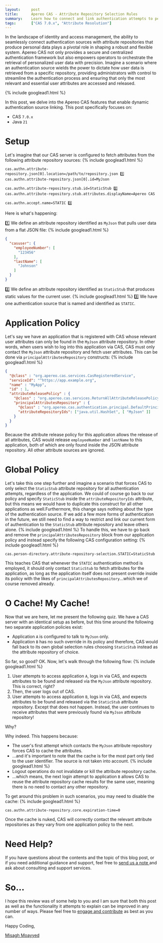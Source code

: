 ```yaml
---
layout:     post
title:      Apereo CAS - Attribute Repository Selection Rules
summary:    Learn how to connect and link authentication attempts to person-attribute sources to control and filter data that is shared with registered applications and relying parties.
tags:       ["CAS 7.0.x", "Attribute Resolution"]
---
```


In the landscape of identity and access management, the ability to seamlessly connect authentication sources with attribute repositories that produce personal data plays a pivotal role in shaping a robust and flexible system. Apereo CAS not only provides a secure and centralized authentication framework but also empowers operators to orchestrate the retrieval of personalized user data with precision. Imagine a scenario where an authentication source wields the power to dictate how user data is retrieved from a specific repository, providing administrators with control to streamline the authentication process and ensuring that only the most relevant and essential user attributes are accessed and released.

{% include googlead1.html %}

In this post, we delve into the Apereo CAS features that enable dynamic authentication source linking. This post specifically focuses on:

- CAS `7.0.x`
- Java `21`

# Setup

Let's imagine that our CAS server is configured to fetch attributes from the following attribute repository sources:
{% include googlead1.html %}
```
cas.authn.attribute-repository.json[0].location=/path/to/repository.json 1️⃣
cas.authn.attribute-repository.json[0].id=MyJson

cas.authn.attribute-repository.stub.id=StaticStub 2️⃣
cas.authn.attribute-repository.stub.attributes.displayName=Apereo CAS

cas.authn.accept.name=STATIC 3️⃣
```

Here is what's happening:

1️⃣ We define an attribute repository identified as `MyJson` that pulls user data from a flat JSON file:
{% include googlead1.html %}
```json
{
  "casuser": {
    "employeeNumber": [
      "123456"
    ],
    "lastName": [
      "Johnson"
    ]
  }
}
```

2️⃣ We define an attribute repository identified as `StaticStub` that produces static values for the current user.
{% include googlead1.html %}
3️⃣ We have one authentication source that is named and identified as `STATIC`.

# Application Policy

Let's say we have an application that is registered with CAS whose relevant user attributes can only be found in the `MyJson` attribute repository. In other words, when users wish to log into this application via CAS, CAS must only contact the `MyJson` attribute repository and fetch user attributes. This can be done via `principalAttributesRepository` constructs:
{% include googlead1.html %}
```json
{
  "@class" : "org.apereo.cas.services.CasRegisteredService",
  "serviceId": "^https://app.example.org",
  "name" : "MyApp",
  "id" : 1,
  "attributeReleasePolicy" : {
    "@class" : "org.apereo.cas.services.ReturnAllAttributeReleasePolicy",
    "principalAttributesRepository" : {
      "@class" : "org.apereo.cas.authentication.principal.DefaultPrincipalAttributesRepository",
      "attributeRepositoryIds": ["java.util.HashSet", [ "MyJson" ]]
    }
  }
}
```

Because the attribute release policy for this application allows the release of all attributes, CAS would release `employeeNumber` and `lastName` to this application, both of which are only found inside the JSON attribute repository. All other attribute sources are ignored.

# Global Policy

Let's take this one step further and imagine a scenario that forces CAS to only select the `StaticStub` attribute repository for all authentication attempts, regardless of the application. We could of course go back to our policy and specify `StaticStub` inside the `attributeRepositoryIds` attribute, but this means we would have to duplicate this construct for all other applications as well.Furthermore, this change says nothing about the type of the authentication source. If we add a few more forms of authentication in the future, we still need to find a way to restrict and link our current form of authentication to the `StaticStub` attribute repository and leave others alone.
{% include googlead1.html %}
To handle this, we have to go back and remove the `principalAttributesRepository` block from our application policy and instead specify the following CAS configuration setting:
{% include googlead1.html %}
```properties
cas.person-directory.attribute-repository-selection.STATIC=StaticStub
```

This teaches CAS that whenever the `STATIC` authentication method is employed, it should only contact `StaticStub` to fetch attributes for the application, as long as the application itself does not present override inside its policy with the likes of `principalAttributesRepository`...which we of course removed already.

# O Cache! My Cache!

Now that we are here, let me present the following quiz. We have a CAS server with an identical setup as before, but this time around the following two separate application policies exist:

- Application `A` is configured to talk to `MyJson` only.
- Application `B` has no such override in its policy and therefore, CAS would fall back to its own global selection rules choosing `StaticStub` instead as the attribute repository of choice.

So far, so good? OK. Now, let's walk through the following flow:
{% include googlead1.html %}
1. User attempts to access application `A`, logs in via CAS, and expects attributes to be found and released via the `MyJson` attribute repository. This is correct, right? 
2. Then, the user logs out of CAS.
3. User attempts to access application `B`, logs in via CAS, and expects attributes to be found and released via the `StaticStub` attribute repository. Except that does not happen. Instead, the user continues to receive attributes that were previously found via `MyJson` attribute repository!

Why? 

Why indeed. This happens because:

- The user's first attempt which contacts the `MyJson` attribute repository forces CAS to cache the attributes. 
- ...and it's important to note that the cache is for the most part only tied to the user identifier. The source is not taken into account. 
{% include googlead1.html %} 
- Logout operations do not invalidate or kill the attribute repository cache.
- ...which means, the next login attempt to application `B` allows CAS to reuse the attribute repository cache results for the same user, meaning there is no need to contact any other repository. 

To get around this problem in such scenarios, you may need to disable the cache:
{% include googlead1.html %}
```properties
cas.authn.attribute-repository.core.expiration-time=0
```

Once the cache is nuked, CAS will correctly contact the relevant attribute repositories as they vary from one application policy to the next. 

# Need Help?

If you have questions about the contents and the topic of this blog post, or if you need additional guidance and support, feel free to [send us a note ](/#contact-section-header) and ask about consulting and support services.

# So...

I hope this review was of some help to you and I am sure that both this post as well as the functionality it attempts to explain can be improved in any number of ways. Please feel free to [engage and contribute][contribguide] as best as you can.

Happy Coding,

[Misagh Moayyed](https://fawnoos.com)

[contribguide]: https://apereo.github.io/cas/developer/Contributor-Guidelines.html